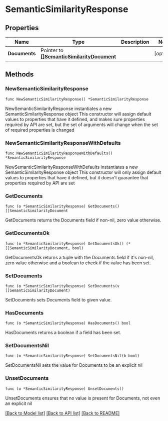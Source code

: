 # SemanticSimilarityResponse

## Properties

Name | Type | Description | Notes
------------ | ------------- | ------------- | -------------
**Documents** | Pointer to [**[]SemanticSimilarityDocument**](SemanticSimilarityDocument.md) |  | [optional] 

## Methods

### NewSemanticSimilarityResponse

`func NewSemanticSimilarityResponse() *SemanticSimilarityResponse`

NewSemanticSimilarityResponse instantiates a new SemanticSimilarityResponse object
This constructor will assign default values to properties that have it defined,
and makes sure properties required by API are set, but the set of arguments
will change when the set of required properties is changed

### NewSemanticSimilarityResponseWithDefaults

`func NewSemanticSimilarityResponseWithDefaults() *SemanticSimilarityResponse`

NewSemanticSimilarityResponseWithDefaults instantiates a new SemanticSimilarityResponse object
This constructor will only assign default values to properties that have it defined,
but it doesn't guarantee that properties required by API are set

### GetDocuments

`func (o *SemanticSimilarityResponse) GetDocuments() []SemanticSimilarityDocument`

GetDocuments returns the Documents field if non-nil, zero value otherwise.

### GetDocumentsOk

`func (o *SemanticSimilarityResponse) GetDocumentsOk() (*[]SemanticSimilarityDocument, bool)`

GetDocumentsOk returns a tuple with the Documents field if it's non-nil, zero value otherwise
and a boolean to check if the value has been set.

### SetDocuments

`func (o *SemanticSimilarityResponse) SetDocuments(v []SemanticSimilarityDocument)`

SetDocuments sets Documents field to given value.

### HasDocuments

`func (o *SemanticSimilarityResponse) HasDocuments() bool`

HasDocuments returns a boolean if a field has been set.

### SetDocumentsNil

`func (o *SemanticSimilarityResponse) SetDocumentsNil(b bool)`

 SetDocumentsNil sets the value for Documents to be an explicit nil

### UnsetDocuments
`func (o *SemanticSimilarityResponse) UnsetDocuments()`

UnsetDocuments ensures that no value is present for Documents, not even an explicit nil

[[Back to Model list]](../README.md#documentation-for-models) [[Back to API list]](../README.md#documentation-for-api-endpoints) [[Back to README]](../README.md)


